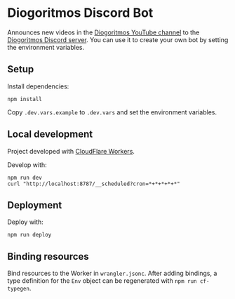 # Diogoritmos Discord Bot

Announces new videos in the [Diogoritmos YouTube channel](https://www.youtube.com/@diogoritmos) to the [Diogoritmos Discord server](https://discord.gg/diogoritmos). You can use it to create your own bot by setting the environment variables.

## Setup

Install dependencies:

```
npm install
```

Copy `.dev.vars.example` to `.dev.vars` and set the environment variables.

## Local development

Project developed with [CloudFlare Workers](https://developers.cloudflare.com/workers/).

Develop with:

```
npm run dev
curl "http://localhost:8787/__scheduled?cron=*+*+*+*+*"
```

## Deployment

Deploy with:

```
npm run deploy
```

## Binding resources

Bind resources to the Worker in `wrangler.jsonc`. After adding bindings, a type definition for the `Env` object can be regenerated with `npm run cf-typegen`.
